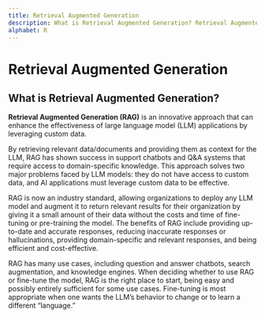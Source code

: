```yaml
---
title: Retrieval Augmented Generation
description: What is Retrieval Augmented Generation? Retrieval Augmented Generation (RAG) is an innovative approach that can enhance the effectiveness of large language model (LLM) applications by leveraging custom data.
alphabet: R
---
```


# Retrieval Augmented Generation

## What is Retrieval Augmented Generation?

**Retrieval Augmented Generation (RAG)** is an innovative approach that can enhance the effectiveness of large language model (LLM) applications by leveraging custom data.

By retrieving relevant data/documents and providing them as context for the LLM, RAG has shown success in support chatbots and Q&A systems that require access to domain-specific knowledge. This approach solves two major problems faced by LLM models: they do not have access to custom data, and AI applications must leverage custom data to be effective.

RAG is now an industry standard, allowing organizations to deploy any LLM model and augment it to return relevant results for their organization by giving it a small amount of their data without the costs and time of fine-tuning or pre-training the model. The benefits of RAG include providing up-to-date and accurate responses, reducing inaccurate responses or hallucinations, providing domain-specific and relevant responses, and being efficient and cost-effective.

RAG has many use cases, including question and answer chatbots, search augmentation, and knowledge engines. When deciding whether to use RAG or fine-tune the model, RAG is the right place to start, being easy and possibly entirely sufficient for some use cases. Fine-tuning is most appropriate when one wants the LLM’s behavior to change or to learn a different “language.”

